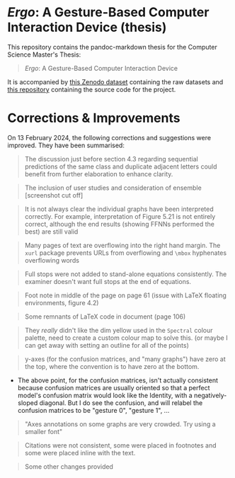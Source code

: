 # _Ergo_: A Gesture-Based Computer Interaction Device (thesis)

This repository contains the pandoc-markdown thesis for the Computer Science
Master's Thesis:

> _Ergo_: A Gesture-Based Computer Interaction Device

It is accompanied by [this Zenodo dataset](https://zenodo.org/records/10209419)
containing the raw datasets and [this
repository](https://github.com/beyarkay/masters-code) containing the source
code for the project.

# Corrections & Improvements

On 13 February 2024, the following corrections and suggestions were improved.
They have been summarised:

> The discussion just before section 4.3 regarding sequential predictions of
> the same class and duplicate adjacent letters could benefit from further
> elaboration to enhance clarity.

> The inclusion of user studies and consideration of ensemble [screenshot cut off]

> It is not always clear the individual graphs have been interpreted correctly.
> For example, interpretation of Figure 5.21 is not entirely correct, although
> the end results (showing FFNNs performed the best) are still valid

> Many pages of text are overflowing into the right hand margin. The `xurl`
> package prevents URLs from overflowing and `\mbox` hyphenates overflowing words

> Full stops were not added to stand-alone equations consistently. The examiner
> doesn't want full stops at the end of equations.

> Foot note in middle of the page on page 61 (issue with LaTeX floating
> environments, figure 4.2)

> Some remnants of LaTeX code in document (page 106)

> They _really_ didn't like the dim yellow used in the `Spectral` colour
> palette, need to create a custom colour map to solve this. (or maybe I can
> get away with setting an outline for all of the points)

> y-axes (for the confusion matrices, and "many graphs") have zero at the top,
> where the convention is to have zero at the bottom.

- The above point, for the confusion matrices, isn't actually consistent
  because confusion matrices are usually oriented so that a perfect model's
  confusion matrix would look like the Identity, with a negatively-sloped
  diagonal. But I do see the confusion, and will relabel the confusion matrices
  to be "gesture 0", "gesture 1", ...

> "Axes annotations on some graphs are very crowded. Try using a smaller font"

> Citations were not consistent, some were placed in footnotes and some were
> placed inline with the text.

> Some other changes provided
